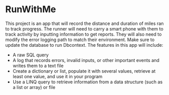 ﻿# RunWithMe

This project is an app that will record the distance and duration of miles ran to track progress. The
runner will need to carry a smart phone with them to track activity by inputting information to get reports. They will also need to modify the error logging path to match
their environment. Make sure to update the database to run Dbcontext.
The features in this app will include:
* A raw SQL query
* A log that records errors, invalid inputs, or other important events and writes them to a text file
* Create a dictionary or list, populate it with several values, retrieve at least one value, and use it in your program
* Use a LINQ query to retrieve information from a data structure (such as a list or array) or file